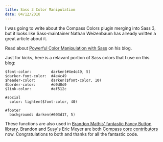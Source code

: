 ```yaml
--- 
title: Sass 3 Color Manipulation
date: 04/12/2010
---
```


[Powerful Color Manipulation with Sass]:          http://nex-3.com/posts/89-powerful-color-manipulation-with-sass
[Brandon Mathis' fantastic Fancy Button library]: http://brandonmathis.com/projects/fancy-buttons/demo/
[Susy's]:                                         http://www.oddbird.net/susy/
[Compass core contributors]:                      http://chriseppstein.github.com/blog/2010/04/11/compass-core-team/

I was going to write about the Compass Colors plugin merging into Sass 3, but it looks like Sass-maintainer Nathan Weizenbaum has already written a great article about it.

Read about [Powerful Color Manipulation with Sass] on his blog.

Just for kicks, here is a relavant portion of Sass colors that I use on this blog:

    $font-color:         darken(#4e4c49, 5)
    $darker-font-color:  #4e4c49
    $header-color:       darken($font-color, 10)
    $border-color:       #d0d0d0
    $link-color:         #af512c
          
    #social
      color: lighten($font-color, 40)
      
    #footer
      background: darken(#603d17, 5)
    
These functions are also used in [Brandon Mathis' fantastic Fancy Button library]. Brandon and [Susy's] Eric Meyer are both [Compass core contributors] now. Congratulations to both and thanks for all the fantastic code.
